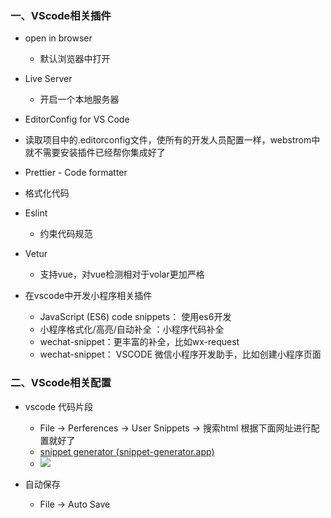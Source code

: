 ### 一、VScode相关插件

* open in browser
  * 默认浏览器中打开
* Live Server
  * 开启一个本地服务器
*  EditorConfig for VS Code 
  * 读取项目中的.editorconfig文件，使所有的开发人员配置一样，webstrom中就不需要安装插件已经帮你集成好了
*  Prettier - Code formatter
  * 格式化代码
* Eslint
  * 约束代码规范
* Vetur
  * 支持vue，对vue检测相对于volar更加严格

* 在vscode中开发小程序相关插件
  *  JavaScript (ES6) code snippets： 使用es6开发
  *  小程序格式化/高亮/自动补全 ：小程序代码补全
  *  wechat-snippet：更丰富的补全，比如wx-request
  *  wechat-snippet： VSCODE 微信小程序开发助手，比如创建小程序页面

### 二、VScode相关配置

* vscode 代码片段
  * File -> Perferences -> User Snippets -> 搜索html 根据下面网址进行配置就好了
  * [snippet generator (snippet-generator.app)](https://snippet-generator.app/)
  * ![](https://i.bmp.ovh/imgs/2021/12/5dfd8cdd10d060dc.png)

* 自动保存
  * File -> Auto Save

